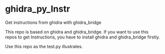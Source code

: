 # ghidra_py_Instr
Get instructions from ghidra with ghidra_bridge

This repo is based on ghidra and ghidra_bridge.
If you want to use this repos to get Instructions, you have to install ghidra and ghidra_bridge firstly.

Use this repo as the test.py illustrates.

